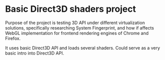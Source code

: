 # Basic Direct3D shaders project

Purpose of the project is testing 3D API under different virtualization solutions, specifically researching System Fingerprint, and how if affects WebGL implementation for frontend rendering engines of Chrome and Firefox.

It uses basic Direct3D API and loads several shaders. Could serve as a very basic intro into Direct3D API. 
